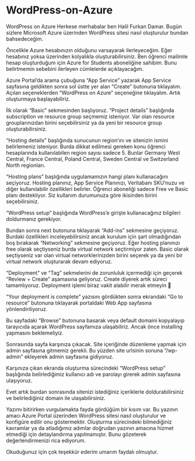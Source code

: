 # WordPress-on-Azure

WordPress on Azure
Herkese merhabalar ben Halil Furkan Damar. Bugün sizlere Microsoft Azure üzerinden WordPress sitesi nasıl oluşturulur bundan bahsedeceğim.

Öncelikle Azure hesabınızın olduğunu varsayarak ilerleyeceğim. Eğer hesabınız yoksa <link> üzerinden kolyalıkla oluşturabilirsiniz. Ben öğrenci mailimle hesap oluşturduğum için Azure for Students aboneliğine sahibim. Bunu belirtmemin sebebini ilerleyen cümlelerde açıklayacağım.


Azure Portal’da arama çubuğuna “App Service” yazarak App Service sayfasına geldikten sonra sol üstte yer alan “Create” butonuna tıklayalım. Açılan seçeneklerden “WordPress on Azure” seçeneğine tıklayalım. Artık oluşturmaya başlayabiliriz.

İlk olarak “Basic” sekmesinden başlıyoruz. “Project details” başlığında subscription ve resource group seçmemiz isteniyor. Var olan resource grouplarınızdan birini seçebilirsiniz ya da yeni bir resource group oluşturabilirsiniz.


“Hosting details” başlığında sunucunun region’ını ve sitenizin ismini belirlemeniz isteniyor. Burda dikkat edilmesi gereken konu öğrenci hesaplarında kullanılabilen region sayısı sadece 5. Bunlar Germany West Central, France Central, Poland Central, Sweden Central ve Switzerland North regionları.


“Hosting plans” başlığında uygulamamızın hangi planı kullanacağını seçiyoruz. Hosting planınız, App Service Planınızı, Veritabanı SKU’nuzu ve diğer kullanılabilir özellikleri belirler. Öğrenci aboneliği sadece Free ve Basic planı destekliyor. Siz kullanım durumunuza göre ikisinden birini seçebilirsiniz.


“WordPress setup” başlığında WordPress’e girişte kullanacağınız bilgileri doldurmanız gerekiyor.


Bundan sonra next butonuna tıklayarak “Add-ins” sekmesine geçiyoruz. Burdaki özellikleri inceleyebilirsiniz ancak kurulum için şart olmadığından boş bırakarak “Networking” sekmesine geçiyoruz. Eğer hosting planınızı free olarak seçtiyseniz burda virtual network seçtirmiyor zaten. Basic olarak seçtiyseniz var olan virtual networklerinizden birini seçerek ya da yeni bir virtual network oluşturarak devam ediyoruz.

“Deployment” ve “Tag” sekmelerini de zorunluluk içermediği için geçerek “Review + Create” aşamasına geliyoruz. Create diyerek artık süreci tamamlıyoruz. Deployment işlemi biraz vakit alabilir merak etmeyin 🙂

“Your deployment is complete” yazısını gördükten sonra ekrandaki “Go to resource” butonuna tıklayarak portaldaki Web App sayfasına yönlendiriliyoruz.


Bu sayfadaki “Browse” butonuna basarak veya default domaini kopyalayıp tarayıcıda açarak WordPress sayfamıza ulaşabiliriz. Ancak önce installing yapmasını beklemeliyiz.


Sonrasında sayfa karşınıza çıkacak. Site içeriğinde düzenleme yapmak için admin sayfasına gitmemiz gerekli. Bu yüzden site urlsinin sonuna “/wp-admin” ekleyerek admin sayfasına gidiyoruz.


Karşınıza çıkan ekranda oluşturma sürecindeki “WordPress setup” başlığında belirlediğimiz kullanıcı adı ve parolayı girerek admin sayfasına ulaşıyoruz.


Evet artık burdan sonrasında sitenizi istediğiniz içeriklerle doldurabilirsiniz ve belirlediğiniz domain ile ulaşabilirsiniz.

Yazımı bitirirken vurgulamakta fayda gördüğüm bir kısım var. Bu yazının amacı Azure Portal üzerinden WordPress sitesi nasıl oluşturulur ve konfigüre edilir onu göstermektir. Oluşturma sürecindeki bilmediğiniz kavramlar ya da atladığımız adımlar doğrudan yazının amacına hizmet etmediği için detaylandırma yapılmamıştır. Bunu gözeterek değerlendirmenizi rica ediyorum.

Okuduğunuz için çok teşekkür ederim umarım faydalı olmuştur.
